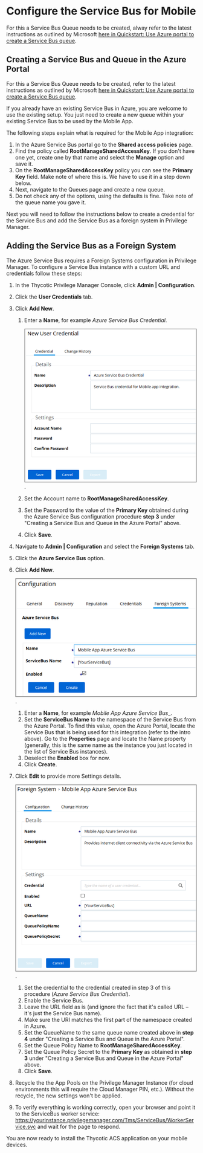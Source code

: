 [title]: # (Configure Service Bus)
[tags]: # (mobile)
[priority]: # (15002)
# Configure the Service Bus for Mobile

For this a Service Bus Queue needs to be created, alway refer to the latest instructions as outlined by Microsoft [here in Quickstart: Use Azure portal to create a Service Bus queue](https://docs.microsoft.com/en-us/azure/service-bus-messaging/service-bus-quickstart-portal).

## Creating a Service Bus and Queue in the Azure Portal

For this a Service Bus Queue needs to be created, refer to the latest instructions as outlined by Microsoft [here in Quickstart: Use Azure portal to create a Service Bus queue](https://docs.microsoft.com/en-us/azure/service-bus-messaging/service-bus-quickstart-portal).

If you already have an existing Service Bus in Azure, you are welcome to use the existing setup. You just need to create a new queue within your existing Service Bus to be used by the Mobile App.

The following steps explain what is required for the Mobile App integration:

1. In the Azure Service Bus portal go to the __Shared access policies__ page.
1. Find the policy called __RootManageSharedAccessKey__. If you don't have one yet, create one by that name and select the __Manage__ option and save it.
1. On the __RootManageSharedAccessKey__ policy you can see the __Primary Key__ field. Make note of where this is. We have to use it in a step down below.
1. Next, navigate to the Queues page and create a new queue.
1. Do not check any of the options, using the defaults is fine. Take note of the queue name you gave it.

Next you will need to follow the instructions below to create a credential for the Service Bus and add the Service Bus as a foreign system in Privilege Manager.

## Adding the Service Bus as a Foreign System

The Azure Service Bus requires a Foreign Systems configuration in Privilege Manager. To configure a Service Bus instance with a custom URL and credentials follow these steps:

1. In the Thycotic Privilege Manager Console, click __Admin | Configuration__.
1. Click the __User Credentials__ tab.
1. Click __Add New__.
   1. Enter a __Name__, for example _Azure Service Bus Credential_.

      ![sb credential](images/sb-cred.png "Adding a new credentials for the Azure Service Bus").
   1. Set the Account name to __RootManageSharedAccessKey__.
   1. Set the Password to the value of the __Primary Key__ obtained during the Azure Service Bus configuration procedure __step 3__ under "Creating a Service Bus and Queue in the Azure Portal" above.
   1. Click __Save__.
1. Navigate to __Admin | Configuration__ and select the __Foreign Systems__ tab.
1. Click the __Azure Service Bus__ option.
1. Click __Add New__.

   ![new foreign system](images/fs-az-sb.png "Adding a new Foreign System for the Azure Service Bus").
   1. Enter a __Name__, for example _Mobile App Azure Service Bus__.
   1. Set the __ServiceBus Name__ to the namespace of the Service Bus from the Azure Portal. To find this value, open the Azure Portal, locate the Service Bus that is being used for this integration (refer to the intro above). Go to the __Properties__ page and locate the Name property (generally, this is the same name as the instance you just located in the list of Service Bus instances).
   1. Deselect the __Enabled__ box for now.
   1. Click __Create__.
1. Click __Edit__ to provide more Settings details.

   ![edit foreign system](images/edit-fs-az-sb.png "Edit the Settings of Foreign System for the Azure Service Bus").
   1. Set the credential to the credential created in step 3 of this procedure (_Azure Service Bus Credential_).
   1. Enable the Service Bus.
   1. Leave the URL field as is (and ignore the fact that it's called URL – it's just the Service Bus name).
   1. Make sure the URI matches the first part of the namespace created in Azure.
   1. Set the QueueName to the same queue name created above in __step 4__ under "Creating a Service Bus and Queue in the Azure Portal".
   1. Set the Queue Policy Name to __RootManageSharedAccessKey__.
   1. Set the Queue Policy Secret to the __Primary Key__ as obtained in __step 3__ under "Creating a Service Bus and Queue in the Azure Portal" above.
   1. Click __Save__.
1. Recycle the the App Pools on the Privilege Manager Instance (for cloud environments this will require the Cloud Manager PIN, etc.). Without the recycle, the new settings won't be applied.
1. To verify everything is working correctly, open your browser and point it to the ServiceBus worker service: https://yourinstance.privilegemanager.com/Tms/ServiceBus/WorkerService.svc and wait for the page to respond.

You are now ready to install the Thycotic ACS application on your mobile devices.